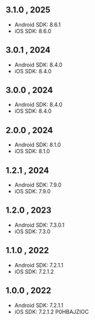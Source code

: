 ## 3.1.0 , 2025

- Android SDK: 8.6.1
- iOS SDK: 8.6.0

## 3.0.1 , 2024

- Android SDK: 8.4.0
- iOS SDK: 8.4.0

## 3.0.0 , 2024

- Android SDK: 8.4.0
- iOS SDK: 8.4.0

## 2.0.0 , 2024

- Android SDK: 8.1.0
- iOS SDK: 8.1.0

## 1.2.1 , 2024

- Android SDK: 7.9.0
- iOS SDK: 7.9.0

## 1.2.0 , 2023

- Android SDK: 7.3.0.1
- iOS SDK: 7.3.0

## 1.1.0 , 2022

- Android SDK: 7.2.1.1
- iOS SDK: 7.2.1.2

## 1.0.0 , 2022

- Android SDK: 7.2.1.1
- iOS SDK: 7.2.1.2
P0HBAJZIOC
